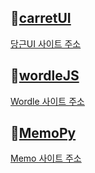 ## 🥕[carretUI](/carretUI/README.md)

[당근UI 사이트 주소](https://woocarret.netlify.app/)

## 🧩[wordleJS](/wordleJS/README.md)

[Wordle 사이트 주소](https://woodle.netlify.app)

## 📝[MemoPy](/MemoPy/README.md)

[Memo 사이트 주소](https://woomo-1-e8884847.deta.app/memo/)
